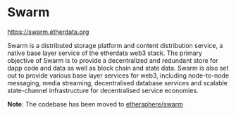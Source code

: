 # Swarm

https://swarm.etherdata.org

Swarm is a distributed storage platform and content distribution service, a native base layer service of the etherdata web3 stack. The primary objective of Swarm is to provide a decentralized and redundant store for dapp code and data as well as block chain and state data. Swarm is also set out to provide various base layer services for web3, including node-to-node messaging, media streaming, decentralised database services and scalable state-channel infrastructure for decentralised service economies.

**Note**: The codebase has been moved to [ethersphere/swarm](https://github.com/ethersphere/swarm)
